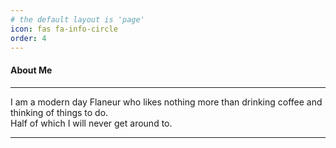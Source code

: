 ```yaml
---
# the default layout is 'page'
icon: fas fa-info-circle
order: 4
---
```


#### About Me
---
I am a modern day Flaneur who likes nothing more than drinking coffee and thinking of things to do.  
Half of which I will never get around to.  

---